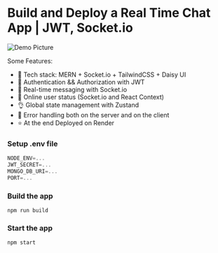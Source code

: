 # Build and Deploy a Real Time Chat App | JWT, Socket.io

![Demo Picture](http://res.cloudinary.com/dakddv1pm/image/upload/v1731747476/posts/qaa44xz03sapc3xboe7b.png)

Some Features:

-   🌟 Tech stack: MERN + Socket.io + TailwindCSS + Daisy UI
-   🎃 Authentication && Authorization with JWT
-   👾 Real-time messaging with Socket.io
-   🚀 Online user status (Socket.io and React Context)
-   👌 Global state management with Zustand
-   🐞 Error handling both on the server and on the client
-   ⭐ At the end Deployed on Render

### Setup .env file

```js
NODE_ENV=...
JWT_SECRET=...
MONGO_DB_URI=...
PORT=...
```

### Build the app

```shell
npm run build
```

### Start the app

```shell
npm start
```
